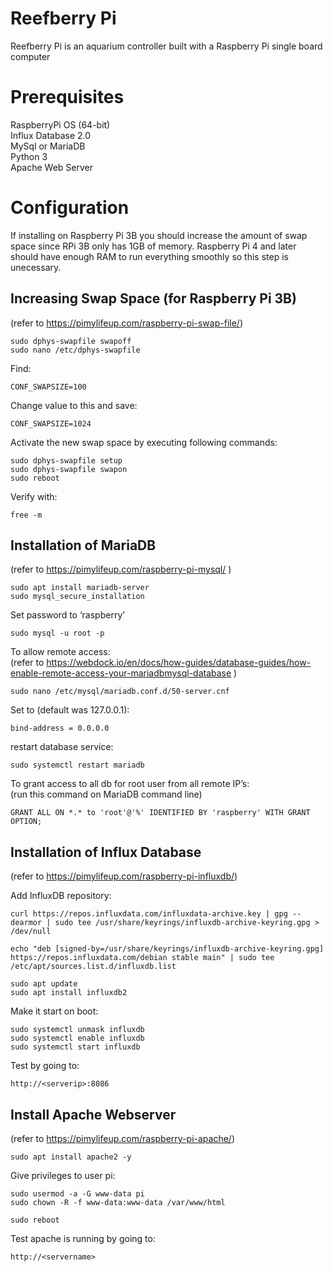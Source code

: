 # Reefberry Pi

Reefberry Pi is an aquarium controller built with a Raspberry Pi 
single board computer

# Prerequisites
RaspberryPi OS (64-bit) \
Influx Database 2.0 \
MySql or MariaDB \
Python 3 \
Apache Web Server 

# Configuration
If installing on Raspberry Pi 3B you should increase the amount of swap space since RPi 3B only has 1GB of memory.  Raspberry Pi 4 and later should have enough RAM to run everything smoothly so this step is unecessary.

## Increasing Swap Space (for Raspberry Pi 3B)
(refer to https://pimylifeup.com/raspberry-pi-swap-file/)

```
sudo dphys-swapfile swapoff 
sudo nano /etc/dphys-swapfile 
```
Find:  
```
CONF_SWAPSIZE=100 
```
Change value to this and save:
```
CONF_SWAPSIZE=1024 
```

Activate the new swap space by executing following commands:
```
sudo dphys-swapfile setup 
sudo dphys-swapfile swapon 
sudo reboot 
```

Verify with: 
```
free -m 
```

## Installation of MariaDB
(refer to https://pimylifeup.com/raspberry-pi-mysql/ )

```
sudo apt install mariadb-server
sudo mysql_secure_installation
```
Set password to ‘raspberry’
```
sudo mysql -u root -p
```

To allow remote access: \
(refer to
https://webdock.io/en/docs/how-guides/database-guides/how-enable-remote-access-your-mariadbmysql-database )
```
sudo nano /etc/mysql/mariadb.conf.d/50-server.cnf
```
Set to (default was 127.0.0.1): 
```
bind-address = 0.0.0.0 
```
restart database service:
```
sudo systemctl restart mariadb
```
To grant access to all db for root user from all remote IP’s: \
(run this command on MariaDB command line)
```
GRANT ALL ON *.* to 'root'@'%' IDENTIFIED BY 'raspberry' WITH GRANT OPTION;
```

## Installation of Influx Database
(refer to https://pimylifeup.com/raspberry-pi-influxdb/)

Add InfluxDB repository:
```
curl https://repos.influxdata.com/influxdata-archive.key | gpg --dearmor | sudo tee /usr/share/keyrings/influxdb-archive-keyring.gpg > /dev/null
```
```
echo "deb [signed-by=/usr/share/keyrings/influxdb-archive-keyring.gpg] https://repos.influxdata.com/debian stable main" | sudo tee /etc/apt/sources.list.d/influxdb.list
```
```
sudo apt update
sudo apt install influxdb2
```
Make it start on boot: 
```
sudo systemctl unmask influxdb
sudo systemctl enable influxdb
sudo systemctl start influxdb
```
Test by going to:
```
http://<serverip>:8086
```

## Install Apache Webserver
(refer to https://pimylifeup.com/raspberry-pi-apache/)
```
sudo apt install apache2 -y
```
Give privileges to user pi:
```
sudo usermod -a -G www-data pi
sudo chown -R -f www-data:www-data /var/www/html
```
```
sudo reboot 
```
Test apache is running by going to:
```
http://<servername>
```